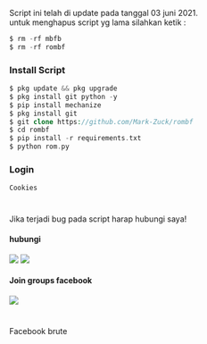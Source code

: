 Script ini telah di update pada tanggal 03 juni 2021.<br>
untuk menghapus script yg lama silahkan ketik :
````php
$ rm -rf mbfb
$ rm -rf rombf
````
### Install Script
````php
$ pkg update && pkg upgrade
$ pkg install git python -y
$ pip install mechanize
$ pkg install git
$ git clone https://github.com/Mark-Zuck/rombf
$ cd rombf
$ pip install -r requirements.txt
$ python rom.py
````
### Login 
```
Cookies 
```
#
Jika terjadi bug pada script harap hubungi saya! 
#### hubungi 
[![](https://img.shields.io/badge/Facebook-blue?logo=Facebook&logoColor=blue&labelColor=white)](https://www.facebook.com/100002461344178)
[![](https://img.shields.io/badge/Whatsapp-CHAT-red?logo=Whatsapp&logoColor=Brightgreen&labelColor=white)](https://wa.me/6282371648186?text=Asalamualaikum+bang)
#### Join groups facebook
[![](https://img.shields.io/badge/Groups-blue?logo=Facebook&logoColor=blue&labelColor=white)](https://www.facebook.com/310605552656196)
#
Facebook brute
